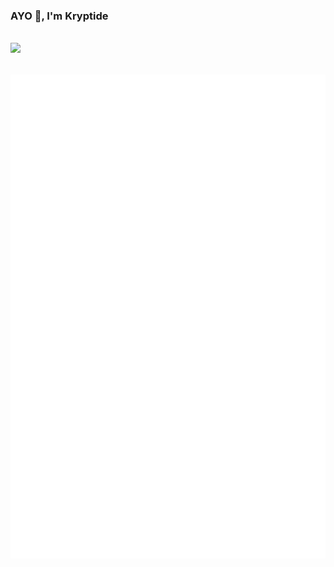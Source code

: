 ### AYO 👋, I'm Kryptide
![](https://komarev.com/ghpvc/?username=kryptide&style=plastic)
---
![Metrics](/github-metrics.svg)
---
